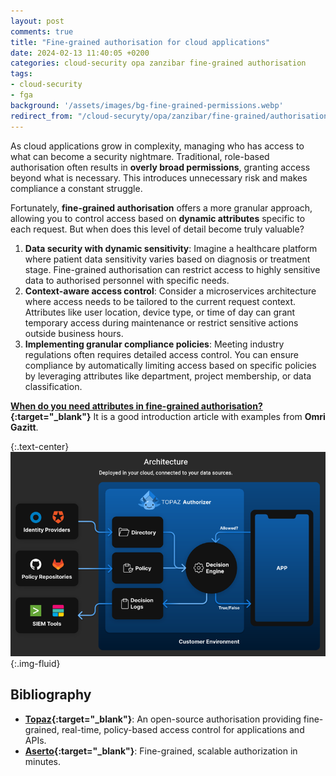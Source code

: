 ```yaml
---
layout: post
comments: true
title: "Fine-grained authorisation for cloud applications"
date: 2024-02-13 11:40:05 +0200
categories: cloud-security opa zanzibar fine-grained authorisation
tags:
- cloud-security 
- fga
background: '/assets/images/bg-fine-grained-permissions.webp'
redirect_from: "/cloud-securyty/opa/zanzibar/fine-grained/authorisation/2024/02/13/fine-grained-authorisation-for-cloud-applications/"
---
```


As cloud applications grow in complexity, managing who has access to what can become a security nightmare. Traditional, role-based authorisation often results in **overly broad permissions**, granting access beyond what is necessary. This introduces unnecessary risk and makes compliance a constant struggle.

Fortunately, **fine-grained authorisation** offers a more granular approach, allowing you to control access based on **dynamic attributes** specific to each request. But when does this level of detail become truly valuable?

1. **Data security with dynamic sensitivity**: Imagine a healthcare platform where patient data sensitivity varies based on diagnosis or treatment stage. Fine-grained authorisation can restrict access to highly sensitive data to authorised personnel with specific needs.
2. **Context-aware access control**: Consider a microservices architecture where access needs to be tailored to the current request context. Attributes like user location, device type, or time of day can grant temporary access during maintenance or restrict sensitive actions outside business hours.
3. **Implementing granular compliance policies**: Meeting industry regulations often requires detailed access control. You can ensure compliance by automatically limiting access based on specific policies by leveraging attributes like department, project membership, or data classification.

**[When do you need attributes in fine-grained authorisation?](https://www.aserto.com/blog/attributes-authorization-when-to-use){:target="_blank"}** It is a good introduction article with examples from **Omri Gazitt**.

{:.text-center}
![Topez-architecture](/assets/images/topaz_arch.webp){:.img-fluid}

## Bibliography

- **[Topaz](https://www.topaz.sh/){:target="_blank"}**: An open-source authorisation providing fine-grained, real-time, policy-based access control for applications and APIs.
- **[Aserto](https://www.aserto.com/){:target="_blank"}**: Fine-grained, scalable authorization in minutes.
